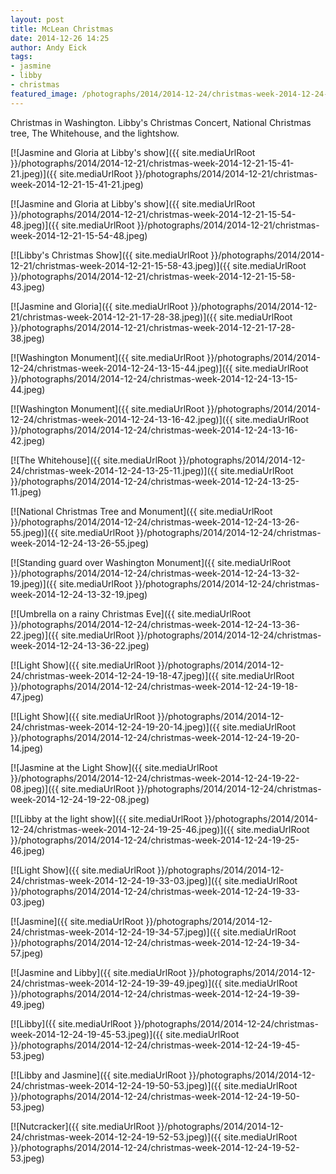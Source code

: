 ```yaml
---
layout: post
title: McLean Christmas
date: 2014-12-26 14:25
author: Andy Eick
tags:
- jasmine
- libby
- christmas
featured_image: /photographs/2014/2014-12-24/christmas-week-2014-12-24-19-52-53.jpeg
---
```

Christmas in Washington.  Libby's Christmas Concert, National Christmas tree, The Whitehouse, and the lightshow.

[![Jasmine and Gloria at Libby's show]({{ site.mediaUrlRoot }}/photographs/2014/2014-12-21/christmas-week-2014-12-21-15-41-21.jpeg)]({{ site.mediaUrlRoot }}/photographs/2014/2014-12-21/christmas-week-2014-12-21-15-41-21.jpeg)

[![Jasmine and Gloria at Libby's show]({{ site.mediaUrlRoot }}/photographs/2014/2014-12-21/christmas-week-2014-12-21-15-54-48.jpeg)]({{ site.mediaUrlRoot }}/photographs/2014/2014-12-21/christmas-week-2014-12-21-15-54-48.jpeg)

[![Libby's Christmas Show]({{ site.mediaUrlRoot }}/photographs/2014/2014-12-21/christmas-week-2014-12-21-15-58-43.jpeg)]({{ site.mediaUrlRoot }}/photographs/2014/2014-12-21/christmas-week-2014-12-21-15-58-43.jpeg)

[![Jasmine and Gloria]({{ site.mediaUrlRoot }}/photographs/2014/2014-12-21/christmas-week-2014-12-21-17-28-38.jpeg)]({{ site.mediaUrlRoot }}/photographs/2014/2014-12-21/christmas-week-2014-12-21-17-28-38.jpeg)

[![Washington Monument]({{ site.mediaUrlRoot }}/photographs/2014/2014-12-24/christmas-week-2014-12-24-13-15-44.jpeg)]({{ site.mediaUrlRoot }}/photographs/2014/2014-12-24/christmas-week-2014-12-24-13-15-44.jpeg)

[![Washington Monument]({{ site.mediaUrlRoot }}/photographs/2014/2014-12-24/christmas-week-2014-12-24-13-16-42.jpeg)]({{ site.mediaUrlRoot }}/photographs/2014/2014-12-24/christmas-week-2014-12-24-13-16-42.jpeg)

[![The Whitehouse]({{ site.mediaUrlRoot }}/photographs/2014/2014-12-24/christmas-week-2014-12-24-13-25-11.jpeg)]({{ site.mediaUrlRoot }}/photographs/2014/2014-12-24/christmas-week-2014-12-24-13-25-11.jpeg)

[![National Christmas Tree and Monument]({{ site.mediaUrlRoot }}/photographs/2014/2014-12-24/christmas-week-2014-12-24-13-26-55.jpeg)]({{ site.mediaUrlRoot }}/photographs/2014/2014-12-24/christmas-week-2014-12-24-13-26-55.jpeg)

[![Standing guard over Washington Monument]({{ site.mediaUrlRoot }}/photographs/2014/2014-12-24/christmas-week-2014-12-24-13-32-19.jpeg)]({{ site.mediaUrlRoot }}/photographs/2014/2014-12-24/christmas-week-2014-12-24-13-32-19.jpeg)

[![Umbrella on a rainy Christmas Eve]({{ site.mediaUrlRoot }}/photographs/2014/2014-12-24/christmas-week-2014-12-24-13-36-22.jpeg)]({{ site.mediaUrlRoot }}/photographs/2014/2014-12-24/christmas-week-2014-12-24-13-36-22.jpeg)

[![Light Show]({{ site.mediaUrlRoot }}/photographs/2014/2014-12-24/christmas-week-2014-12-24-19-18-47.jpeg)]({{ site.mediaUrlRoot }}/photographs/2014/2014-12-24/christmas-week-2014-12-24-19-18-47.jpeg)

[![Light Show]({{ site.mediaUrlRoot }}/photographs/2014/2014-12-24/christmas-week-2014-12-24-19-20-14.jpeg)]({{ site.mediaUrlRoot }}/photographs/2014/2014-12-24/christmas-week-2014-12-24-19-20-14.jpeg)

[![Jasmine at the Light Show]({{ site.mediaUrlRoot }}/photographs/2014/2014-12-24/christmas-week-2014-12-24-19-22-08.jpeg)]({{ site.mediaUrlRoot }}/photographs/2014/2014-12-24/christmas-week-2014-12-24-19-22-08.jpeg)

[![Libby at the light show]({{ site.mediaUrlRoot }}/photographs/2014/2014-12-24/christmas-week-2014-12-24-19-25-46.jpeg)]({{ site.mediaUrlRoot }}/photographs/2014/2014-12-24/christmas-week-2014-12-24-19-25-46.jpeg)

[![Light Show]({{ site.mediaUrlRoot }}/photographs/2014/2014-12-24/christmas-week-2014-12-24-19-33-03.jpeg)]({{ site.mediaUrlRoot }}/photographs/2014/2014-12-24/christmas-week-2014-12-24-19-33-03.jpeg)

[![Jasmine]({{ site.mediaUrlRoot }}/photographs/2014/2014-12-24/christmas-week-2014-12-24-19-34-57.jpeg)]({{ site.mediaUrlRoot }}/photographs/2014/2014-12-24/christmas-week-2014-12-24-19-34-57.jpeg)

[![Jasmine and Libby]({{ site.mediaUrlRoot }}/photographs/2014/2014-12-24/christmas-week-2014-12-24-19-39-49.jpeg)]({{ site.mediaUrlRoot }}/photographs/2014/2014-12-24/christmas-week-2014-12-24-19-39-49.jpeg)

[![Libby]({{ site.mediaUrlRoot }}/photographs/2014/2014-12-24/christmas-week-2014-12-24-19-45-53.jpeg)]({{ site.mediaUrlRoot }}/photographs/2014/2014-12-24/christmas-week-2014-12-24-19-45-53.jpeg)

[![Libby and Jasmine]({{ site.mediaUrlRoot }}/photographs/2014/2014-12-24/christmas-week-2014-12-24-19-50-53.jpeg)]({{ site.mediaUrlRoot }}/photographs/2014/2014-12-24/christmas-week-2014-12-24-19-50-53.jpeg)

[![Nutcracker]({{ site.mediaUrlRoot }}/photographs/2014/2014-12-24/christmas-week-2014-12-24-19-52-53.jpeg)]({{ site.mediaUrlRoot }}/photographs/2014/2014-12-24/christmas-week-2014-12-24-19-52-53.jpeg)
